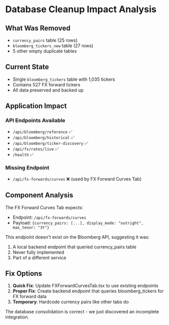 # Database Cleanup Impact Analysis

## What Was Removed
- `currency_pairs` table (25 rows)
- `bloomberg_tickers_new` table (27 rows)
- 5 other empty duplicate tables

## Current State
- Single `bloomberg_tickers` table with 1,035 tickers
- Contains 527 FX forward tickers
- All data preserved and backed up

## Application Impact

### API Endpoints Available
- `/api/bloomberg/reference` ✅
- `/api/bloomberg/historical` ✅
- `/api/bloomberg/ticker-discovery` ✅
- `/api/fx/rates/live` ✅
- `/health` ✅

### Missing Endpoint
- `/api/fx-forwards/curves` ❌ (used by FX Forward Curves Tab)

## Component Analysis

The FX Forward Curves Tab expects:
- Endpoint: `/api/fx-forwards/curves`
- Payload: `{currency_pairs: [...], display_mode: "outright", max_tenor: "3Y"}`

This endpoint doesn't exist on the Bloomberg API, suggesting it was:
1. A local backend endpoint that queried currency_pairs table
2. Never fully implemented
3. Part of a different service

## Fix Options

1. **Quick Fix**: Update FXForwardCurvesTab.tsx to use existing endpoints
2. **Proper Fix**: Create backend endpoint that queries bloomberg_tickers for FX forward data
3. **Temporary**: Hardcode currency pairs like other tabs do

The database consolidation is correct - we just discovered an incomplete integration.